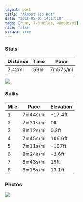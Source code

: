 ```yaml
---
layout: post
title: "Almost Too Hot"
date: "2018-05-01 14:17:10"
tags: [runs, 7-8 miles, <8m00s/mi]
race: false
strava: true
---
```


### Stats

| Distance | Time | Pace |
|----------|------|------|
|7.42mi|59m|7m57s/mi|

<img src='https://maps.googleapis.com/maps/api/staticmap?maptype=roadmap&path=enc:y}owFdytbMkGdSyFZwBv[dYvFiAdWfZfCzByFrDa@zClKtTvCtCoCdHpElFC`AsBiAyBrAcQ|JoCrEgIuCmLOyHcE{JeHeGqC}F_KwZwG_e@{@oZoCcAeCqGYiJvAaCgAc\z@cCe@gJaBaDgLcHyb@mMm_AkK}L|LeUdE{H`ThLdLkDhNtE~BAnEtD`A&key=AIzaSyC1MId7bFpkLXNAaYhBSTb8jLyiSqzbDtM&size=800x800&markers=color:yellow|label:S|40.71917,-74.00355&markers=color:green|label:F|40.733379999999975,-73.98469000000004'>

### Splits

| Mile | Pace | Elevation |
|------|------|-----------|
|1|7m44s/mi|-17.4ft|
|2|7m31s/mi|0ft|
|3|8m12s/mi|0.3ft|
|4|7m45s/mi|106.6ft|
|5|7m11s/mi|-107ft|
|6|8m24s/mi|-2.6ft|
|7|8m43s/mi|19ft|
|8|8m15s/mi|13.1ft|

### Photos
<img src='https://dgtzuqphqg23d.cloudfront.net/Zt5cQg1rui_QHSu2himeC6I_fAqusGABZ3EYJ6l9hYk-576x768.jpg'>
